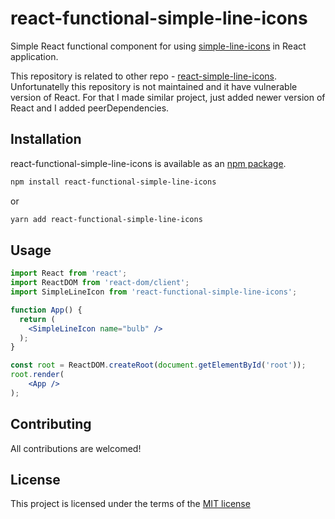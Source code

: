 # react-functional-simple-line-icons

Simple React functional component for using [simple-line-icons](http://simplelineicons.com/) in React application.

This repository is related to other repo - [react-simple-line-icons](https://github.com/shahafa/react-simple-line-icons). 
Unfortunatelly this repository is not maintained and it have vulnerable version of React. For that I made similar project, 
just added newer version of React and I added peerDependencies. 

## Installation
react-functional-simple-line-icons is available as an [npm package](https://www.npmjs.com/package/react-functional-simple-line-icons).

```sh
npm install react-functional-simple-line-icons
```
or
```sh
yarn add react-functional-simple-line-icons
```

## Usage
```jsx
import React from 'react';
import ReactDOM from 'react-dom/client';
import SimpleLineIcon from 'react-functional-simple-line-icons';

function App() {
  return (
    <SimpleLineIcon name="bulb" />
  );
}

const root = ReactDOM.createRoot(document.getElementById('root'));
root.render(
    <App />
);
```

## Contributing

All contributions are welcomed!

## License

This project is licensed under the terms of the
[MIT license](https://github.com/shahafa/react-functional-simple-line-icons/blob/main/LICENSE)